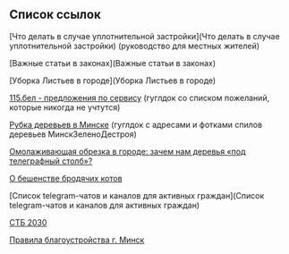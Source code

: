 ## Список ссылок

[Что делать в случае уплотнительной застройки](Что делать в случае уплотнительной застройки) (руководство для местных жителей)

[Важные статьи в законах](Важные статьи в законах)

[Уборка Листьев в городе](Уборка Листьев в городе)

[115.бел - предложения по сервису](https://docs.google.com/document/d/1u3Z8UUgQz2jpALjiAg3w_pvI6QtCOapqRfLi-Us92aE/edit?usp=sharing) (гуглдок со списком пожеланий, которые никогда не учтутся)

[Рубка деревьев в Минске](https://docs.google.com/spreadsheets/d/1lDaLLvsXqskr5EXDD1uDCJl_BcuPmL2VdnqeGoVKNr8/edit?usp=sharing) (гуглдок с адресами и фотками спилов деревьев МинскЗеленоДестроя)

[Омолаживающая обрезка в городе: зачем нам деревья «под телеграфный столб»?](http://greenbelarus.info/articles/15-04-2016/omolazhivayushchaya-obrezka-v-gorode-zachem-nam-derevya-pod-telegrafnyy-stolb)

[О бешенстве бродячих котов](http://telegra.ph/yvayvayvayvafvafva-07-11)

[Список telegram-чатов и каналов для активных граждан](Список telegram-чатов и каналов для активных граждан)

[СТБ 2030](/stb_2030.pdf)

[Правила благоустройства г. Минск](/Правила_благоустройства_2018Минск.rtf)
